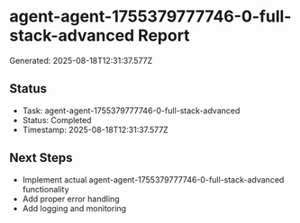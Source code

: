# agent-agent-1755379777746-0-full-stack-advanced Report

Generated: 2025-08-18T12:31:37.577Z

## Status
- Task: agent-agent-1755379777746-0-full-stack-advanced
- Status: Completed
- Timestamp: 2025-08-18T12:31:37.577Z

## Next Steps
- Implement actual agent-agent-1755379777746-0-full-stack-advanced functionality
- Add proper error handling
- Add logging and monitoring
